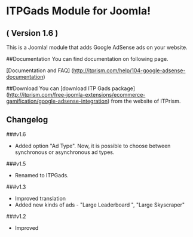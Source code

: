 ITPGads Module for Joomla!
==========================
( Version 1.6 )
--------------------------

This is a Joomla! module that adds Google AdSense ads on your website.

##Documentation
You can find documentation on following page.

[Documentation and FAQ] (http://itprism.com/help/104-google-adsense-documentation)

##Download
You can [download ITP Gads package] (http://itprism.com/free-joomla-extensions/ecommerce-gamification/google-adsense-integration) from the website of ITPrism.

Changelog
---------

###v1.6
* Added option "Ad Type". Now, it is possible to choose between synchronous or asynchronous ad types.

###v1.5
* Renamed to ITPGads.

###v1.3
* Improved translation
* Added new kinds of ads - "Large Leaderboard ", "Large Skyscraper" 

###v1.2
* Improved 